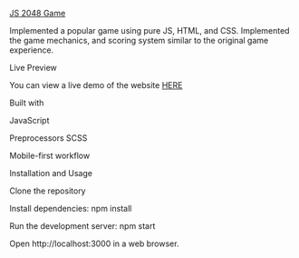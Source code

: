 [JS 2048 Game](https://github.com/SamirMamedov1010/2048-game/tree/master)

Implemented a popular game using pure JS, HTML, and CSS. Implemented the game mechanics, and scoring system similar to the original game experience.

Live Preview

You can view a live demo of the website [HERE](https://samirmamedov1010.github.io/2048-game/)

Built with

JavaScript

Preprocessors SCSS

Mobile-first workflow

Installation and Usage

Clone the repository

Install dependencies: npm install

Run the development server: npm start

Open http://localhost:3000 in a web browser.
